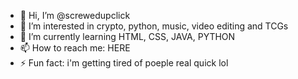 - 👋 Hi, I’m @screwedupclick
- 👀 I’m interested in crypto, python, music, video editing and TCGs
- 🌱 I’m currently learning HTML, CSS, JAVA, PYTHON
- 📫 How to reach me: HERE
- ⚡ Fun fact: i'm getting tired of poeple real quick lol

<!---
screwedupclick/screwedupclick is a ✨ special ✨ repository because its `README.md` (this file) appears on your GitHub profile.
You can click the Preview link to take a look at your changes.
--->
